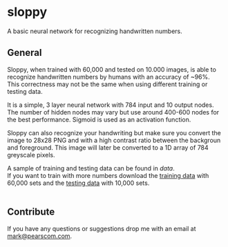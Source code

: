 # sloppy
A basic neural network for recognizing handwritten numbers.

## General
Sloppy, when trained with 60,000 and tested on 10.000 images, is able to recognize handwritten numbers by humans with an accuracy of ~96%.<br>
This correctness may not be the same when using different training or testing data.<br>

It is a simple, 3 layer neural network with 784 input and 10 output nodes. The number of hidden nodes may vary but use around 400-600 nodes for the best performance. Sigmoid is used as an activation function.<br>

Sloppy can also recognize your handwriting but make sure you convert the image to 28x28 PNG and with a high contrast ratio between the backgroun and foreground. This image will later be converted to a 1D array of 784 greyscale pixels.<br>

A sample of training and testing data can be found in <i>data</i>. <br>
If you want to train with more numbers download the <a href="http://www.pjreddie.com/media/files/mnist_train.csv">training data</a> with 60,000 sets and the <a href="http://www.pjreddie.com/media/files/mnist_test.csv">testing data</a> with 10,000 sets.<br><br>

## Contribute
If you have any questions or suggestions drop me with an email at <a href="mailto:mark@pearscom.com">mark@pearscom.com</a>.

